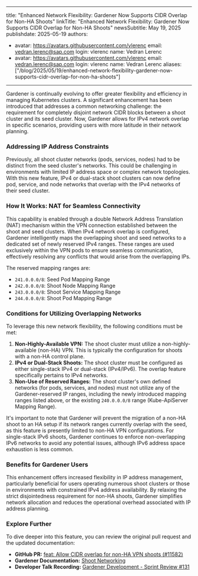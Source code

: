 
---
title: "Enhanced Network Flexibility: Gardener Now Supports CIDR Overlap for Non-HA Shoots"
linkTitle: "Enhanced Network Flexibility: Gardener Now Supports CIDR Overlap for Non-HA Shoots"
newsSubtitle: May 19, 2025
publishdate: 2025-05-19
authors:
- avatar: https://avatars.githubusercontent.com/vlerenc
  email: vedran.lerenc@sap.com
  login: vlerenc
  name: Vedran Lerenc
- avatar: https://avatars.githubusercontent.com/vlerenc
  email: vedran.lerenc@sap.com
  login: vlerenc
  name: Vedran Lerenc
aliases: ["/blog/2025/05/19/enhanced-network-flexibility-gardener-now-supports-cidr-overlap-for-non-ha-shoots"]
---

Gardener is continually evolving to offer greater flexibility and efficiency in managing Kubernetes clusters. A significant enhancement has been introduced that addresses a common networking challenge: the requirement for completely disjoint network CIDR blocks between a shoot cluster and its seed cluster. Now, Gardener allows for IPv4 network overlap in specific scenarios, providing users with more latitude in their network planning.

### Addressing IP Address Constraints

Previously, all shoot cluster networks (pods, services, nodes) had to be distinct from the seed cluster's networks. This could be challenging in environments with limited IP address space or complex network topologies. With this new feature, IPv4 or dual-stack shoot clusters can now define pod, service, and node networks that overlap with the IPv4 networks of their seed cluster.

### How It Works: NAT for Seamless Connectivity

This capability is enabled through a double Network Address Translation (NAT) mechanism within the VPN connection established between the shoot and seed clusters. When IPv4 network overlap is configured, Gardener intelligently maps the overlapping shoot and seed networks to a dedicated set of newly reserved IPv4 ranges. These ranges are used exclusively within the VPN pods to ensure seamless communication, effectively resolving any conflicts that would arise from the overlapping IPs.

The reserved mapping ranges are:
*   `241.0.0.0/8`: Seed Pod Mapping Range
*   `242.0.0.0/8`: Shoot Node Mapping Range
*   `243.0.0.0/8`: Shoot Service Mapping Range
*   `244.0.0.0/8`: Shoot Pod Mapping Range

### Conditions for Utilizing Overlapping Networks

To leverage this new network flexibility, the following conditions must be met:

1.  **Non-Highly-Available VPN:** The shoot cluster must utilize a non-highly-available (non-HA) VPN. This is typically the configuration for shoots with a non-HA control plane.
2.  **IPv4 or Dual-Stack Shoots:** The shoot cluster must be configured as either single-stack IPv4 or dual-stack (IPv4/IPv6). The overlap feature specifically pertains to IPv4 networks.
3.  **Non-Use of Reserved Ranges:** The shoot cluster's own defined networks (for pods, services, and nodes) must not utilize any of the Gardener-reserved IP ranges, including the newly introduced mapping ranges listed above, or the existing `240.0.0.0/8` range (Kube-ApiServer Mapping Range).

It's important to note that Gardener will prevent the migration of a non-HA shoot to an HA setup if its network ranges currently overlap with the seed, as this feature is presently limited to non-HA VPN configurations. For single-stack IPv6 shoots, Gardener continues to enforce non-overlapping IPv6 networks to avoid any potential issues, although IPv6 address space exhaustion is less common.

### Benefits for Gardener Users

This enhancement offers increased flexibility in IP address management, particularly beneficial for users operating numerous shoot clusters or those in environments with constrained IPv4 address availability. By relaxing the strict disjointedness requirement for non-HA shoots, Gardener simplifies network allocation and reduces the operational overhead associated with IP address planning.

### Explore Further

To dive deeper into this feature, you can review the original pull request and the updated documentation:

*   **GitHub PR:** [feat: Allow CIDR overlap for non-HA VPN shoots (#11582)](https://github.com/gardener/gardener/pull/11582)
*   **Gardener Documentation:** [Shoot Networking](https://github.com/gardener/gardener/blob/master/docs/usage/networking/shoot_networking.md#overlapping-ipv4-networks-between-seed-and-shoot)
*   **Developer Talk Recording:** [Gardener Development - Sprint Review #131](https://youtu.be/ZwurVm1IJ7o?t=0)